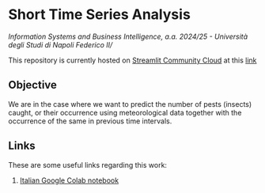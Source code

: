 # Short Time Series Analysis

*Information Systems and Business Intelligence, a.a. 2024/25 - Università degli Studi di Napoli Federico II/*

This repository is currently hosted on [Streamlit Community Cloud](https://docs.streamlit.io/deploy/streamlit-community-cloud/deploy-your-app) at this [link](https://insect-weather-analysis-isbi2024-25.streamlit.app/)

## Objective

We are in the case where we want to predict the number of pests (insects) caught, or their occurrence using meteorological data together with the occurrence of the same in previous time intervals.

## Links

These are some useful links regarding this work:

1. [Italian Google Colab notebook](https://colab.research.google.com/drive/1YV1cjC6X9wumXmL7-I4mRKNLC0gMk6oD?usp=sharing)
